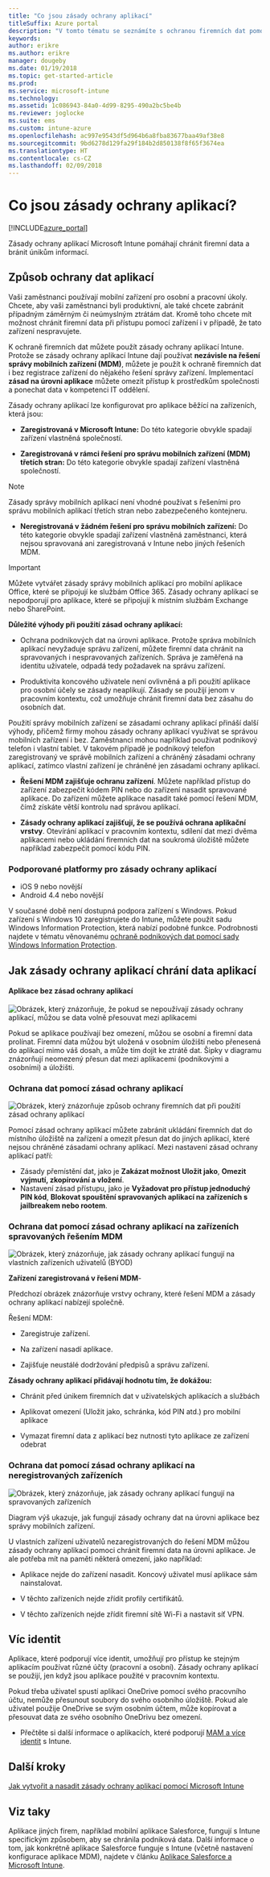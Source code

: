 ```yaml
---
title: "Co jsou zásady ochrany aplikací"
titleSuffix: Azure portal
description: "V tomto tématu se seznámíte s ochranou firemních dat pomocí zásad ochrany aplikací Microsoft Intune."
keywords: 
author: erikre
ms.author: erikre
manager: dougeby
ms.date: 01/19/2018
ms.topic: get-started-article
ms.prod: 
ms.service: microsoft-intune
ms.technology: 
ms.assetid: 1c086943-84a0-4d99-8295-490a2bc5be4b
ms.reviewer: joglocke
ms.suite: ems
ms.custom: intune-azure
ms.openlocfilehash: ac997e9543df5d964b6a8fba83677baa49af38e8
ms.sourcegitcommit: 9bd6278d129fa29f184b2d850138f8f65f3674ea
ms.translationtype: HT
ms.contentlocale: cs-CZ
ms.lasthandoff: 02/09/2018
---
```

# <a name="what-are-app-protection-policies"></a>Co jsou zásady ochrany aplikací?


[!INCLUDE[azure_portal](./includes/azure_portal.md)]

Zásady ochrany aplikací Microsoft Intune pomáhají chránit firemní data a bránit únikům informací.

## <a name="how-you-can-protect-app-data"></a>Způsob ochrany dat aplikací
Vaši zaměstnanci používají mobilní zařízení pro osobní a pracovní úkoly.  Chcete, aby vaši zaměstnanci byli produktivní, ale také chcete zabránit případným záměrným či neúmyslným ztrátám dat.  Kromě toho chcete mít možnost chránit firemní data při přístupu pomocí zařízení i v případě, že tato zařízení nespravujete.

K ochraně firemních dat můžete použít zásady ochrany aplikací Intune. Protože se zásady ochrany aplikací Intune dají používat **nezávisle na řešení správy mobilních zařízení (MDM)**, můžete je použít k ochraně firemních dat i bez registrace zařízení do nějakého řešení správy zařízení. Implementací **zásad na úrovni aplikace** můžete omezit přístup k prostředkům společnosti a ponechat data v kompetenci IT oddělení.

Zásady ochrany aplikací lze konfigurovat pro aplikace běžící na zařízeních, která jsou:

- **Zaregistrovaná v Microsoft Intune:** Do této kategorie obvykle spadají zařízení vlastněná společností.

-   **Zaregistrovaná v rámci řešení pro správu mobilních zařízení (MDM) třetích stran:** Do této kategorie obvykle spadají zařízení vlastněná společností.

  > [!NOTE]
  > Zásady správy mobilních aplikací není vhodné používat s řešeními pro správu mobilních aplikací třetích stran nebo zabezpečeného kontejneru.

-   **Neregistrovaná v žádném řešení pro správu mobilních zařízení:** Do této kategorie obvykle spadají zařízení vlastněná zaměstnanci, která nejsou spravovaná ani zaregistrovaná v Intune nebo jiných řešeních MDM.

> [!IMPORTANT]
> Můžete vytvářet zásady správy mobilních aplikací pro mobilní aplikace Office, které se připojují ke službám Office 365. Zásady ochrany aplikací se nepodporují pro aplikace, které se připojují k místním službám Exchange nebo SharePoint.

**Důležité výhody při použití zásad ochrany aplikací:**

-   Ochrana podnikových dat na úrovni aplikace.  Protože správa mobilních aplikací nevyžaduje správu zařízení, můžete firemní data chránit na spravovaných i nespravovaných zařízeních. Správa je zaměřená na identitu uživatele, odpadá tedy požadavek na správu zařízení.

-   Produktivita koncového uživatele není ovlivněná a při použití aplikace pro osobní účely se zásady neaplikují.  Zásady se použijí jenom v pracovním kontextu, což umožňuje chránit firemní data bez zásahu do osobních dat.

Použití správy mobilních zařízení se zásadami ochrany aplikací přináší další výhody, přičemž firmy mohou zásady ochrany aplikací využívat se správou mobilních zařízení i bez. Zaměstnanci mohou například používat podnikový telefon i vlastní tablet.  V takovém případě je podnikový telefon zaregistrovaný ve správě mobilních zařízení a chráněný zásadami ochrany aplikací, zatímco vlastní zařízení je chráněné jen zásadami ochrany aplikací.

- **Řešení MDM zajišťuje ochranu zařízení**.  Můžete například přístup do zařízení zabezpečit kódem PIN nebo do zařízení nasadit spravované aplikace. Do zařízení můžete aplikace nasadit také pomocí řešení MDM, čímž získáte větší kontrolu nad správou aplikací.

- **Zásady ochrany aplikací zajišťují, že se používá ochrana aplikační vrstvy**. Otevírání aplikací v pracovním kontextu, sdílení dat mezi dvěma aplikacemi nebo ukládání firemních dat na soukromá úložiště můžete například zabezpečit pomocí kódu PIN.


### <a name="supported-platforms-for-app-protection-polices"></a>Podporované platformy pro zásady ochrany aplikací
-   iOS 9 nebo novější
-   Android 4.4 nebo novější

V současné době není dostupná podpora zařízení s Windows. Pokud zařízení s Windows 10 zaregistrujete do Intune, můžete použít sadu Windows Information Protection, která nabízí podobné funkce. Podrobnosti najdete v tématu věnovanému [ochraně podnikových dat pomocí sady Windows Information Protection](https://technet.microsoft.com/itpro/windows/keep-secure/protect-enterprise-data-using-wip).
##  <a name="how-app-protection-policies-protect-app-data"></a>Jak zásady ochrany aplikací chrání data aplikací

####  <a name="apps-without-app-protection-policies"></a>Aplikace bez zásad ochrany aplikací

![Obrázek, který znázorňuje, že pokud se nepoužívají zásady ochrany aplikací, můžou se data volně přesouvat mezi aplikacemi](./media/apps-without-protection-policies.png)

Pokud se aplikace používají bez omezení, můžou se osobní a firemní data prolínat.  Firemní data můžou být uložená v osobním úložišti nebo přenesená do aplikací mimo váš dosah, a může tím dojít ke ztrátě dat. Šipky v diagramu znázorňují neomezený přesun dat mezi aplikacemi (podnikovými a osobními) a úložišti.


### <a name="data-protection-with-app-protection-policies"></a>Ochrana dat pomocí zásad ochrany aplikací

![Obrázek, který znázorňuje způsob ochrany firemních dat při použití zásad ochrany aplikací ](./media/apps-with-protection-policies.png)


Pomocí zásad ochrany aplikací můžete zabránit ukládání firemních dat do místního úložiště na zařízení a omezit přesun dat do jiných aplikací, které nejsou chráněné zásadami ochrany aplikací. Mezi nastavení zásad ochrany aplikací patří:
- Zásady přemístění dat, jako je **Zakázat možnost Uložit jako**, **Omezit vyjmutí, zkopírování a vložení**.
- Nastavení zásad přístupu, jako je **Vyžadovat pro přístup jednoduchý PIN kód**, **Blokovat spouštění spravovaných aplikací na zařízeních s jailbreakem nebo rootem**.

### <a name="data-protection-with-app-protection-policies-on-devices-managed-by-a-mdm-solution"></a>Ochrana dat pomocí zásad ochrany aplikací na zařízeních spravovaných řešením MDM

![Obrázek, který znázorňuje, jak zásady ochrany aplikací fungují na vlastních zařízeních uživatelů (BYOD)](./media/app-protection-policies-with-mdm.png)

**Zařízení zaregistrovaná v řešení MDM**-

Předchozí obrázek znázorňuje vrstvy ochrany, které řešení MDM a zásady ochrany aplikací nabízejí společně.

Řešení MDM:

-   Zaregistruje zařízení.

-   Na zařízení nasadí aplikace.

-   Zajišťuje neustálé dodržování předpisů a správu zařízení.

**Zásady ochrany aplikací přidávají hodnotu tím, že dokážou:**

-   Chránit před únikem firemních dat v uživatelských aplikacích a službách

-   Aplikovat omezení (Uložit jako, schránka, kód PIN atd.) pro mobilní aplikace

-   Vymazat firemní data z aplikací bez nutnosti tyto aplikace ze zařízení odebrat


### <a name="data-protection-with-app-protection-policies-for-devices-without-enrollment"></a>Ochrana dat pomocí zásad ochrany aplikací na neregistrovaných zařízeních

![Obrázek, který znázorňuje, jak zásady ochrany aplikací fungují na spravovaných zařízeních](./media/app-protection-policies-without-mdm.png)

Diagram výš ukazuje, jak fungují zásady ochrany dat na úrovni aplikace bez správy mobilních zařízení.

U vlastních zařízení uživatelů nezaregistrovaných do řešení MDM můžou zásady ochrany aplikací pomoci chránit firemní data na úrovni aplikace.
Je ale potřeba mít na paměti některá omezení, jako například:

-   Aplikace nejde do zařízení nasadit.  Koncový uživatel musí aplikace sám nainstalovat.

-   V těchto zařízeních nejde zřídit profily certifikátů.

-   V těchto zařízeních nejde zřídit firemní sítě Wi-Fi a nastavit síť VPN.


## <a name="multi-identity"></a>Víc identit

Aplikace, které podporují více identit, umožňují pro přístup ke stejným aplikacím používat různé účty (pracovní a osobní). Zásady ochrany aplikací se použijí, jen když jsou aplikace použité v pracovním kontextu.

Pokud třeba uživatel spustí aplikaci OneDrive pomocí svého pracovního účtu, nemůže přesunout soubory do svého osobního úložiště. Pokud ale uživatel použije OneDrive se svým osobním účtem, může kopírovat a přesouvat data ze svého osobního OneDrivu bez omezení.

- Přečtěte si další informace o aplikacích, které podporují [MAM a více identit](https://www.microsoft.com/cloud-platform/microsoft-intune-apps) s Intune.

##  <a name="next-steps"></a>Další kroky

[Jak vytvořit a nasadit zásady ochrany aplikací pomocí Microsoft Intune](app-protection-policies.md)

## <a name="see-also"></a>Viz taky
Aplikace jiných firem, například mobilní aplikace Salesforce, fungují s Intune specifickým způsobem, aby se chránila podniková data. Další informace o tom, jak konkrétně aplikace Salesforce funguje s Intune (včetně nastavení konfigurace aplikace MDM), najdete v článku [Aplikace Salesforce a Microsoft Intune](https://gallery.technet.microsoft.com/Salesforce-App-and-Intune-c47d44ee/file/188000/1/Salesforce%20App%20and%20Intune%20for%20external.pdf).
